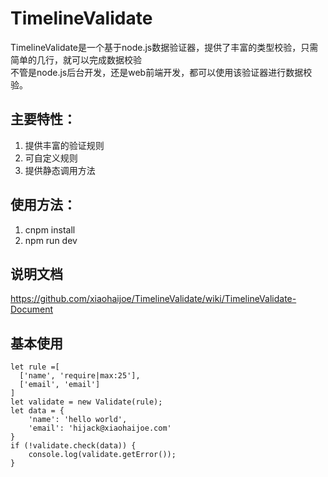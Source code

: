 # TimelineValidate
TimelineValidate是一个基于node.js数据验证器，提供了丰富的类型校验，只需简单的几行，就可以完成数据校验<br>
不管是node.js后台开发，还是web前端开发，都可以使用该验证器进行数据校验。

## 主要特性：
1. 提供丰富的验证规则
2. 可自定义规则
3. 提供静态调用方法

## 使用方法：
1. cnpm install
2. npm run dev

## 说明文档
https://github.com/xiaohaijoe/TimelineValidate/wiki/TimelineValidate-Document

## 基本使用
```
let rule =[
  ['name', 'require|max:25'],
  ['email', 'email']
]
let validate = new Validate(rule);
let data = {
    'name': 'hello world',
    'email': 'hijack@xiaohaijoe.com'
}
if (!validate.check(data)) {
    console.log(validate.getError());
}
```
